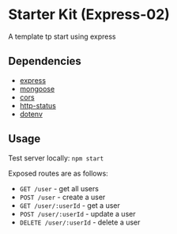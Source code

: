 # Starter Kit (Express-02)

A template tp start using express

## Dependencies
- [express](https://github.com/expressjs/express)
- [mongoose](https://github.com/Automattic/mongoose)
- [cors](https://github.com/expressjs/cors)
- [http-status](https://github.com/alexsasharegan/http-status)
- [dotenv](https://github.com/motdotla/dotenv)

## Usage
Test server locally: `npm start`  

Exposed routes are as follows:

- `GET /user` - get all users
- `POST /user` - create a user
- `GET /user/:userId` - get a user
- `POST /user/:userId` - update a user
- `DELETE /user/:userId` - delete a user
